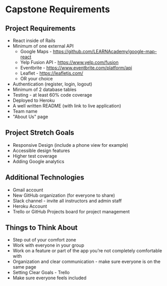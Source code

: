 # Capstone Requirements

## Project Requirements
- React inside of Rails
- Minimum of one external API
  - Google Maps - https://github.com/LEARNAcademy/google-map-react
  - Yelp Fusion API - https://www.yelp.com/fusion
  - Eventbrite - https://www.eventbrite.com/platform/api
  - Leaflet - https://leafletjs.com/
  - OR your choice
- Authentication (register, login, logout)
- Minimum of 2 database tables
- Testing - at least 60% code coverage
- Deployed to Heroku
- A well written README (with link to live application)
- Team name
- "About Us" page

## Project Stretch Goals
- Responsive Design (include a phone view for example)
- Accessible design features
- Higher test coverage
- Adding Google analytics

## Additional Technologies
- Gmail account
- New GitHub organization (for everyone to share)
- Slack channel - invite all instructors and admin staff
- Heroku Account
- Trello or GitHub Projects board for project management

## Things to Think About
- Step out of your comfort zone
- Work with everyone in your group
- Work on a feature or part of the app you’re not completely comfortable with
- Organization and clear communication - make sure everyone is on the same page
- Setting Clear Goals - Trello
- Make sure everyone feels included
